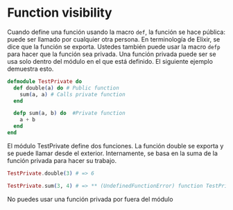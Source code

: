 # Function visibility

Cuando define una función usando la macro `def`, la función se hace pública: puede
ser llamado por cualquier otra persona. En terminología de Elixir, se dice que la función se exporta. Ustedes
también puede usar la macro `defp` para hacer que la función sea privada. Una función privada puede ser
se usa solo dentro del módulo en el que está definido. El siguiente ejemplo demuestra esto.


```elixir
defmodule TestPrivate do
  def double(a) do # Public function
    sum(a, a) # Calls private function
  end

  defp sum(a, b) do  #Private function
    a + b
  end
end
```

El módulo TestPrivate define dos funciones. La función double se exporta y
se puede llamar desde el exterior. Internamente, se basa en la suma de la función privada para hacer su
trabajo.

```elixir
TestPrivate.double(3) # => 6

TestPrivate.sum(3, 4) # => ** (UndefinedFunctionError) function TestPrivate.sum/2 ...
```

No puedes usar una función privada por fuera del módulo
